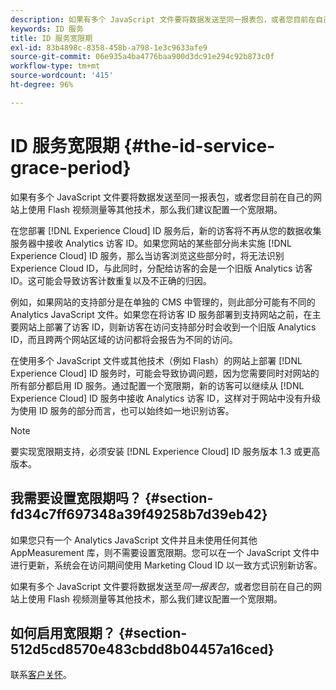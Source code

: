 ```yaml
---
description: 如果有多个 JavaScript 文件要将数据发送至同一报表包，或者您目前在自己的网站上使用 Flash 视频测量等其他技术，那么我们建议配置一个宽限期。
keywords: ID 服务
title: ID 服务宽限期
exl-id: 83b4898c-8358-458b-a798-1e3c9633afe9
source-git-commit: 06e935a4ba4776baa900d3dc91e294c92b873c0f
workflow-type: tm+mt
source-wordcount: '415'
ht-degree: 96%

---
```


# ID 服务宽限期 {#the-id-service-grace-period}

如果有多个 JavaScript 文件要将数据发送至同一报表包，或者您目前在自己的网站上使用 Flash 视频测量等其他技术，那么我们建议配置一个宽限期。

在您部署 [!DNL Experience Cloud] ID 服务后，新的访客将不再从您的数据收集服务器中接收 Analytics 访客 ID。如果您网站的某些部分尚未实施 [!DNL Experience Cloud] ID 服务，那么当访客浏览这些部分时，将无法识别 Experience Cloud ID，与此同时，分配给访客的会是一个旧版 Analytics 访客 ID。这可能会导致访客计数重复以及不正确的归因。

例如，如果网站的支持部分是在单独的 CMS 中管理的，则此部分可能有不同的 Analytics JavaScript 文件。如果您在将访客 ID 服务部署到支持网站之前，在主要网站上部署了访客 ID，则新访客在访问支持部分时会收到一个旧版 Analytics ID，而且跨两个网站区域的访问都将会报告为不同的访问。

在使用多个 JavaScript 文件或其他技术（例如 Flash）的网站上部署 [!DNL Experience Cloud] ID 服务时，可能会导致协调问题，因为您需要同时对网站的所有部分都启用 ID 服务。通过配置一个宽限期，新的访客可以继续从 [!DNL Experience Cloud] ID 服务中接收 Analytics 访客 ID，这样对于网站中没有升级为使用 ID 服务的部分而言，也可以始终如一地识别访客。

>[!NOTE]
>
>要实现宽限期支持，必须安装 [!DNL Experience Cloud] ID 服务版本 1.3 或更高版本。

## 我需要设置宽限期吗？ {#section-fd34c7ff697348a39f49258b7d39eb42}

如果您只有一个 Analytics JavaScript 文件并且未使用任何其他 AppMeasurement 库，则不需要设置宽限期。您可以在一个 JavaScript 文件中进行更新，系统会在访问期间使用 Marketing Cloud ID 以一致方式识别新访客。

如果有多个 JavaScript 文件要将数据发送至&#x200B;*同一报表包*，或者您目前在自己的网站上使用 Flash 视频测量等其他技术，那么我们建议配置一个宽限期。

## 如何启用宽限期？ {#section-512d5cd8570e483cbdd8b04457a16ced}

联系[客户关怀](https://helpx.adobe.com/cn/marketing-cloud/contact-support.html)。
